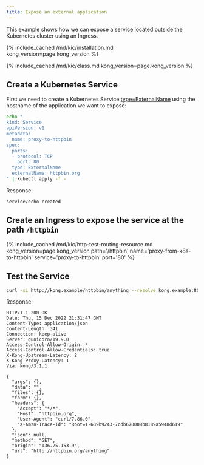 ```yaml
---
title: Expose an external application
---
```


This example shows how we can expose a service located outside the Kubernetes cluster using an Ingress.

{% include_cached /md/kic/installation.md kong_version=page.kong_version %}

{% include_cached /md/kic/class.md kong_version=page.kong_version %}

## Create a Kubernetes Service

First we need to create a Kubernetes Service [type=ExternalName][0] using the hostname of the application we want to expose:

```bash
echo "
kind: Service
apiVersion: v1
metadata:
  name: proxy-to-httpbin
spec:
  ports:
  - protocol: TCP
    port: 80
  type: ExternalName
  externalName: httpbin.org
" | kubectl apply -f -
```
Response:
```
service/echo created
```

## Create an Ingress to expose the service at the path `/httpbin`

{% include_cached /md/kic/http-test-routing-resource.md kong_version=page.kong_version path='/httpbin' name='proxy-from-k8s-to-httpbin' service='proxy-to-httpbin' port='80' %}

## Test the Service

```bash
curl -si http://kong.example/httpbin/anything --resolve kong.example:80:$PROXY_IP
```
Response:
```
HTTP/1.1 200 OK
Date: Thu, 15 Dec 2022 21:31:47 GMT
Content-Type: application/json
Content-Length: 341
Connection: keep-alive
Server: gunicorn/19.9.0
Access-Control-Allow-Origin: *
Access-Control-Allow-Credentials: true
X-Kong-Upstream-Latency: 2
X-Kong-Proxy-Latency: 1
Via: kong/3.1.1

{
  "args": {},
  "data": "",
  "files": {},
  "form": {},
  "headers": {
    "Accept": "*/*",
    "Host": "httpbin.org",
    "User-Agent": "curl/7.86.0",
    "X-Amzn-Trace-Id": "Root=1-639b9243-7cdb670008b8189a5948d619"
  },
  "json": null,
  "method": "GET",
  "origin": "136.25.153.9",
  "url": "http://httpbin.org/anything"
}
```

[0]: https://kubernetes.io/docs/concepts/services-networking/service/#services-without-selectors
